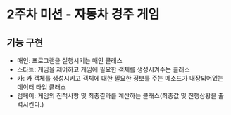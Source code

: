 <h1>2주차 미션 - 자동차 경주 게임</h1>
<h2>기능 구현</h2>
<ul>
<li>매인: 프로그램을 실행시키는 매인 클래스</li>
<li>스타트: 게임을 제어하고 게임에 필요한 객체를 생성시켜주는 클래스</li>
<li>카: 카 객체를 생성시키고 객체에 대한 필요한 정보를 주는 메소드가 내장되어있는 데이터 타입 클래스</li>
<li>컴페어: 게임의 진척사항 및 최종결과를 계산하는 클래스(최종값 및 진행상황을 출력시킨다.)</li>
</ul>
